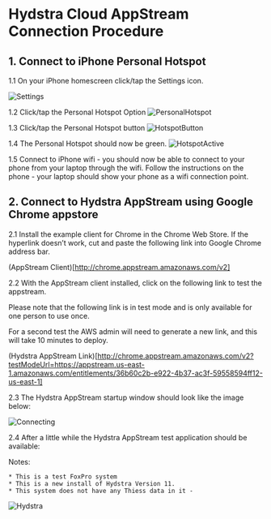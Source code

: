# Hydstra Cloud AppStream Connection Procedure 

## 1. Connect to iPhone Personal Hotspot
1.1 On your iPhone homescreen click/tap the Settings icon.

![Settings](/images/Settings.jpg)

1.2 Click/tap the Personal Hotspot Option
![PersonalHotspot](/images/PersonalHotspot.jpg)

1.3 Click/tap the Personal Hotspot button 
![HotspotButton](/images/HotspotButton.jpg)

1.4 The Personal Hotspot should now be green.
![HotspotActive](/images/HotspotActive.jpg)

1.5 Connect to iPhone wifi - you should now be able to connect to your phone from your laptop through the wifi. Follow the instructions on the phone -  your laptop should show your phone as a wifi connection point.

## 2. Connect to Hydstra AppStream using Google Chrome appstore

2.1 Install the example client for Chrome in the Chrome Web Store. If the hyperlink doesn’t work, cut and paste the following link into Google Chrome address bar.

(AppStream Client)[http://chrome.appstream.amazonaws.com/v2]


2.2 With the AppStream client installed, click on the following link to test the appstream.

Please note that the following link is in test mode and is only available for one person to use once. 

For a second test the AWS admin will need to generate a new link, and this will take 10 minutes to deploy.

(Hydstra AppStream Link)[http://chrome.appstream.amazonaws.com/v2?testModeUrl=https://appstream.us-east-1.amazonaws.com/entitlements/36b60c2b-e922-4b37-ac3f-59558594ff12-us-east-1]

2.3 The Hydstra AppStream startup window should look like the image below:

![Connecting](/images/ConnectingToAppStream.png)


2.4 After a little while the Hydstra AppStream test application should be available:

Notes:
``` 
* This is a test FoxPro system
* This is a new install of Hydstra Version 11.
* This system does not have any Thiess data in it -   

```

![Hydstra](/images/Hydstra.png)

